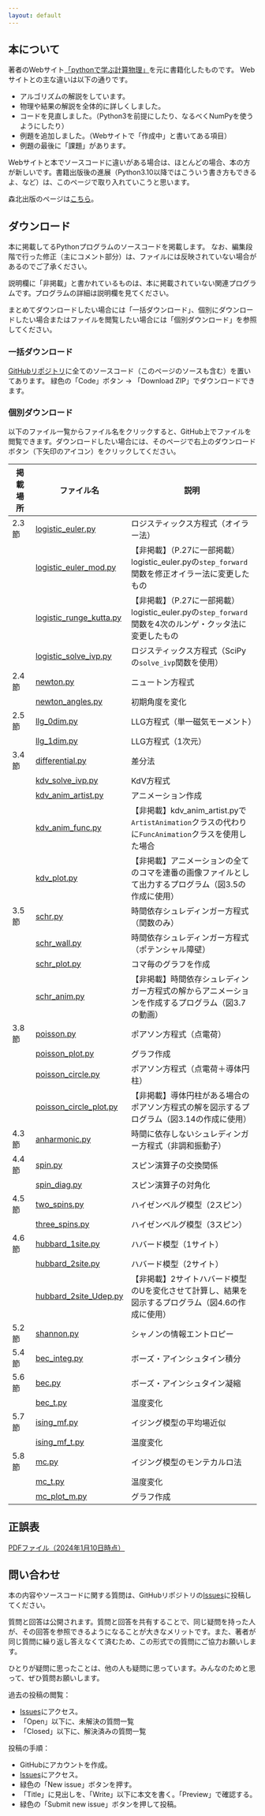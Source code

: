 ```yaml
---
layout: default
---
```


<!-- このページは、書籍「**Pythonによる計算物理**」大槻純也 著（森北出版）のサポートページです。本に掲載されているソースコードや更新情報を提供します。
出版社のページは[こちら](https://www.morikita.co.jp/books/mid/017081)。 -->

<!-- ![表紙](9784627170810.jpg) -->
<!-- <img src="9784627170810.jpg" width=300px> -->


<!-- * TOC
{:toc} -->

## 本について

著者のWebサイト[「pythonで学ぶ計算物理」](https://www.physics.okayama-u.ac.jp/~otsuki/lecture/CompPhys2/index.html)を元に書籍化したものです。
Webサイトとの主な違いは以下の通りです。

- アルゴリズムの解説をしています。
- 物理や結果の解説を全体的に詳しくしました。
- コードを見直しました。（Python3を前提にしたり、なるべくNumPyを使うようにしたり）
- 例題を追加しました。（Webサイトで「作成中」と書いてある項目）
- 例題の最後に「課題」があります。

Webサイトと本でソースコードに違いがある場合は、ほとんどの場合、本の方が新しいです。書籍出版後の進展（Python3.10以降ではこういう書き方もできるよ、など）は、このページで取り入れていこうと思います。

森北出版のページは[こちら](https://www.morikita.co.jp/books/mid/017081)。

## ダウンロード

本に掲載してるPythonプログラムのソースコードを掲載します。
なお、編集段階で行った修正（主にコメント部分）は、ファイルには反映されていない場合があるのでご了承ください。

説明欄に「非掲載」と書かれているものは、本に掲載されていない関連プログラムです。プログラムの詳細は説明欄を見てください。

まとめてダウンロードしたい場合には「一括ダウンロード」、個別にダウンロードしたい場合またはファイルを閲覧したい場合には「個別ダウンロード」を参照してください。

### 一括ダウンロード

[GitHubリポジトリ](https://github.com/j-otsuki/comput-phys-book)に全てのソースコード（このページのソースも含む）を置いてあります。
緑色の「Code」ボタン → 「Download ZIP」でダウンロードできます。

### 個別ダウンロード

以下のファイル一覧からファイル名をクリックすると、GitHub上でファイルを閲覧できます。ダウンロードしたい場合には、そのページで右上のダウンロードボタン（下矢印のアイコン）をクリックしてください。

| 掲載場所 | ファイル名 | 説明 |
| -----   | ---------- | --- |
| 2.3節 | [logistic_euler.py](https://github.com/j-otsuki/comput-phys-book/blob/main/python/logistic_euler.py) | ロジスティックス方程式（オイラー法） |
| | [logistic_euler_mod.py](https://github.com/j-otsuki/comput-phys-book/blob/main/python/logistic_euler_mod.py) | 【非掲載】（P.27に一部掲載）logistic_euler.pyの``step_forward``関数を修正オイラー法に変更したもの |
| | [logistic_runge_kutta.py](https://github.com/j-otsuki/comput-phys-book/blob/main/python/logistic_runge_kutta.py) | 【非掲載】（P.27に一部掲載）logistic_euler.pyの``step_forward``関数を4次のルンゲ・クッタ法に変更したもの |
| | [logistic_solve_ivp.py](https://github.com/j-otsuki/comput-phys-book/blob/main/python/logistic_solve_ivp.py) | ロジスティックス方程式（SciPyの``solve_ivp``関数を使用） |
| 2.4節 | [newton.py](https://github.com/j-otsuki/comput-phys-book/blob/main/python/newton.py) | ニュートン方程式 |
| | [newton_angles.py](https://github.com/j-otsuki/comput-phys-book/blob/main/python/newton_angles.py) | 初期角度を変化 |
| 2.5節 | [llg_0dim.py](https://github.com/j-otsuki/comput-phys-book/blob/main/python/llg_0dim.py) | LLG方程式（単一磁気モーメント） |
| | [llg_1dim.py](https://github.com/j-otsuki/comput-phys-book/blob/main/python/llg_1dim.py) | LLG方程式（1次元） |
| 3.4節 | [differential.py](https://github.com/j-otsuki/comput-phys-book/blob/main/python/differential.py) | 差分法 |
| | [kdv_solve_ivp.py](https://github.com/j-otsuki/comput-phys-book/blob/main/python/kdv_solve_ivp.py) | KdV方程式 |
| | [kdv_anim_artist.py](https://github.com/j-otsuki/comput-phys-book/blob/main/python/kdv_anim_artist.py) | アニメーション作成 |
| | [kdv_anim_func.py](https://github.com/j-otsuki/comput-phys-book/blob/main/python/kdv_anim_func.py) | 【非掲載】kdv_anim_artist.pyで``ArtistAnimation``クラスの代わりに``FuncAnimation``クラスを使用した場合 |
| | [kdv_plot.py](https://github.com/j-otsuki/comput-phys-book/blob/main/python/kdv_plot.py) | 【非掲載】アニメーションの全てのコマを連番の画像ファイルとして出力するプログラム（図3.5の作成に使用） |
| 3.5節 | [schr.py](https://github.com/j-otsuki/comput-phys-book/blob/main/python/schr.py) | 時間依存シュレディンガー方程式（関数のみ） |
| | [schr_wall.py](https://github.com/j-otsuki/comput-phys-book/blob/main/python/schr_wall.py) | 時間依存シュレディンガー方程式（ポテンシャル障壁） |
| | [schr_plot.py](https://github.com/j-otsuki/comput-phys-book/blob/main/python/schr_plot.py) | コマ毎のグラフを作成 |
| | [schr_anim.py](https://github.com/j-otsuki/comput-phys-book/blob/main/python/schr_anim.py) | 【非掲載】時間依存シュレディンガー方程式の解からアニメーションを作成するプログラム（図3.7の動画） |
| 3.8節 | [poisson.py](https://github.com/j-otsuki/comput-phys-book/blob/main/python/poisson.py) | ポアソン方程式（点電荷） |
| | [poisson_plot.py](https://github.com/j-otsuki/comput-phys-book/blob/main/python/poisson_plot.py) | グラフ作成 |
| | [poisson_circle.py](https://github.com/j-otsuki/comput-phys-book/blob/main/python/poisson_circle.py) | ポアソン方程式（点電荷＋導体円柱） |
| | [poisson_circle_plot.py](https://github.com/j-otsuki/comput-phys-book/blob/main/python/poisson_circle_plot.py) | 【非掲載】導体円柱がある場合のポアソン方程式の解を図示するプログラム（図3.14の作成に使用） |
| 4.3節 | [anharmonic.py](https://github.com/j-otsuki/comput-phys-book/blob/main/python/anharmonic.py) | 時間に依存しないシュレディンガー方程式（非調和振動子） |
| 4.4節 | [spin.py](https://github.com/j-otsuki/comput-phys-book/blob/main/python/spin.py) | スピン演算子の交換関係 |
| | [spin_diag.py](https://github.com/j-otsuki/comput-phys-book/blob/main/python/spin_diag.py) | スピン演算子の対角化 |
| 4.5節 | [two_spins.py](https://github.com/j-otsuki/comput-phys-book/blob/main/python/two_spins.py) | ハイゼンベルグ模型（2スピン） |
| | [three_spins.py](https://github.com/j-otsuki/comput-phys-book/blob/main/python/three_spins.py) | ハイゼンベルグ模型（3スピン） |
| 4.6節 | [hubbard_1site.py](https://github.com/j-otsuki/comput-phys-book/blob/main/python/hubbard_1site.py) | ハバード模型（1サイト） |
| | [hubbard_2site.py](https://github.com/j-otsuki/comput-phys-book/blob/main/python/hubbard_2site.py) | ハバード模型（2サイト） |
| | [hubbard_2site_Udep.py](https://github.com/j-otsuki/comput-phys-book/blob/main/python/hubbard_2site_Udep.py) | 【非掲載】2サイトハバード模型のUを変化させて計算し、結果を図示するプログラム（図4.6の作成に使用） |
| 5.2節 | [shannon.py](https://github.com/j-otsuki/comput-phys-book/blob/main/python/shannon.py) | シャノンの情報エントロピー |
| 5.4節 | [bec_integ.py](https://github.com/j-otsuki/comput-phys-book/blob/main/python/bec_integ.py) | ボーズ・アインシュタイン積分 |
| 5.6節 | [bec.py](https://github.com/j-otsuki/comput-phys-book/blob/main/python/bec.py) | ボーズ・アインシュタイン凝縮 |
| | [bec_t.py](https://github.com/j-otsuki/comput-phys-book/blob/main/python/bec_t.py) | 温度変化 |
| 5.7節 | [ising_mf.py](https://github.com/j-otsuki/comput-phys-book/blob/main/python/ising_mf.py) | イジング模型の平均場近似 |
| | [ising_mf_t.py](https://github.com/j-otsuki/comput-phys-book/blob/main/python/ising_mf_t.py) | 温度変化 |
| 5.8節 | [mc.py](https://github.com/j-otsuki/comput-phys-book/blob/main/python/mc.py) | イジング模型のモンテカルロ法 |
| | [mc_t.py](https://github.com/j-otsuki/comput-phys-book/blob/main/python/mc_t.py) | 温度変化 |
| | [mc_plot_m.py](https://github.com/j-otsuki/comput-phys-book/blob/main/python/mc_plot_m.py) | グラフ作成 |

## 正誤表

[PDFファイル（2024年1月10日時点）](corrections.pdf)

## 問い合わせ

本の内容やソースコードに関する質問は、GitHubリポジトリの[Issues](https://github.com/j-otsuki/comput-phys-book/issues)に投稿してください。

質問と回答は公開されます。質問と回答を共有することで、同じ疑問を持った人が、その回答を参照できるようになることが大きなメリットです。また、著者が同じ質問に繰り返し答えなくて済むため、この形式での質問にご協力お願いします。

ひとりが疑問に思ったことは、他の人も疑問に思っています。みんなのためと思って、ぜひ質問お願いします。

過去の投稿の閲覧：
- [Issues](https://github.com/j-otsuki/comput-phys-book/issues)にアクセス。
- 「Open」以下に、未解決の質問一覧
- 「Closed」以下に、解決済みの質問一覧

投稿の手順：
- GitHubにアカウントを作成。
- [Issues](https://github.com/j-otsuki/comput-phys-book/issues)にアクセス。
- 緑色の「New issue」ボタンを押す。
- 「Title」に見出しを、「Write」以下に本文を書く。「Preview」で確認する。
- 緑色の「Submit new issue」ボタンを押して投稿。
